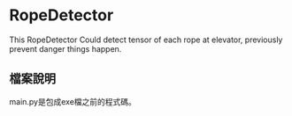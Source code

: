 # RopeDetector
This RopeDetector Could detect tensor of each rope at elevator, previously prevent danger things happen.

## 檔案說明
main.py是包成exe檔之前的程式碼。
